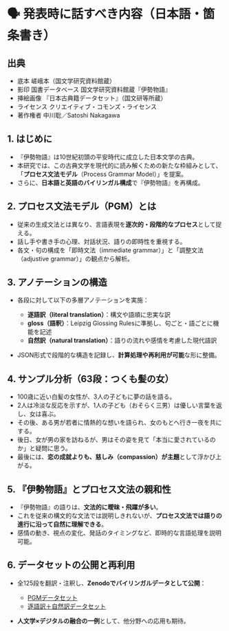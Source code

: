 # 🗣 発表時に話すべき内容（日本語・箇条書き）


## 出典

* 底本 嵯峨本（国文学研究資料館蔵）
* 影印 国書データベース 国文学研究資料館蔵『伊勢物語』
* 挿絵画像 『日本古典籍データセット』（国文研等所蔵）
* ライセンス クリエイティブ・コモンズ・ライセンス
* 著作権者 中川聡／Satoshi Nakagawa



## 1. はじめに

* 『伊勢物語』は10世紀初頭の平安時代に成立した日本文学の古典。
* 本研究では、この古典文学を現代的に読み解くための新たな枠組みとして、「**プロセス文法モデル**（Process Grammar Model）」を提案。
* さらに、**日本語と英語のバイリンガル構成**で『伊勢物語』を再構成。

## 2. プロセス文法モデル（PGM）とは

* 従来の生成文法とは異なり、言語表現を**逐次的・段階的なプロセス**として捉える。
* 話し手や書き手の心理、対話状況、語りの即時性を重視する。
* 各文・句の構成を「即時文法（immediate grammar）」と「調整文法（adjustive grammar）」の観点から解析。

## 3. アノテーションの構造

* 各段に対して以下の多層アノテーションを実施：

  * **逐語訳（literal translation）**：構文や語順に忠実な訳
  * **gloss（語釈）**：Leipzig Glossing Rulesに準拠し、句ごと・語ごとに機能を記述
  * **自然訳（natural translation）**：語りの流れや感情を考慮した現代語訳
* JSON形式で段階的な構造を記録し、**計算処理や再利用が可能**な形に整備。

## 4. サンプル分析（63段：つくも髪の女）

* 100歳に近い白髪の女性が、3人の子どもに夢の話を語る。
* 2人は冷淡な反応を示すが、1人の子ども（おそらく三男）は優しい言葉を返し、女は喜ぶ。
* その後、ある男が若者に情熱的な想いを語られ、女のもとへ行き一夜を共にする。
* 後日、女が男の家を訪ねるが、男はその姿を見て「本当に愛されているのか」と疑問に思う。
* 最後には、**恋の成就よりも、慈しみ（compassion）が主題**として浮かび上がる。

## 5. 『伊勢物語』とプロセス文法の親和性

* 『伊勢物語』の語りは、**文法的に曖昧・飛躍が多い**。
* これを従来の構文的な文法では説明しきれないが、**プロセス文法では語りの進行に沿って自然に理解できる**。
* 感情の動き、視点の変化、発話のタイミングなど、即時的な言語処理を説明可能。

## 6. データセットの公開と再利用

* 全125段を翻訳・注釈し、**Zenodoでバイリンガルデータとして公開**：

  * [PGMデータセット](https://doi.org/10.5281/zenodo.15613134)
  * [逐語訳＋自然訳データセット](https://doi.org/10.5281/zenodo.13994483)
* **人文学×デジタルの融合の一例**として、他分野への応用も期待。


